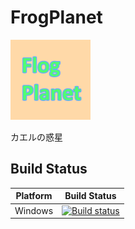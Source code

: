 
# FrogPlanet

![image](./Image/icon.png "icon")

カエルの惑星


## Build Status

| Platform | Build Status |
|:--------:|:------------:|
| Windows | [![Build status](https://ci.appveyor.com/api/projects/status/m8snt48ksvirreck/branch/master?svg=true)](https://ci.appveyor.com/project/n-suudai/frogplanet/branch/master) |

